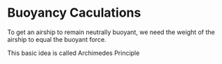 # Buoyancy Caculations

To get an airship to remain neutrally buoyant, we need the weight of the airship to equal the buoyant force.

This basic idea is called Archimedes Principle